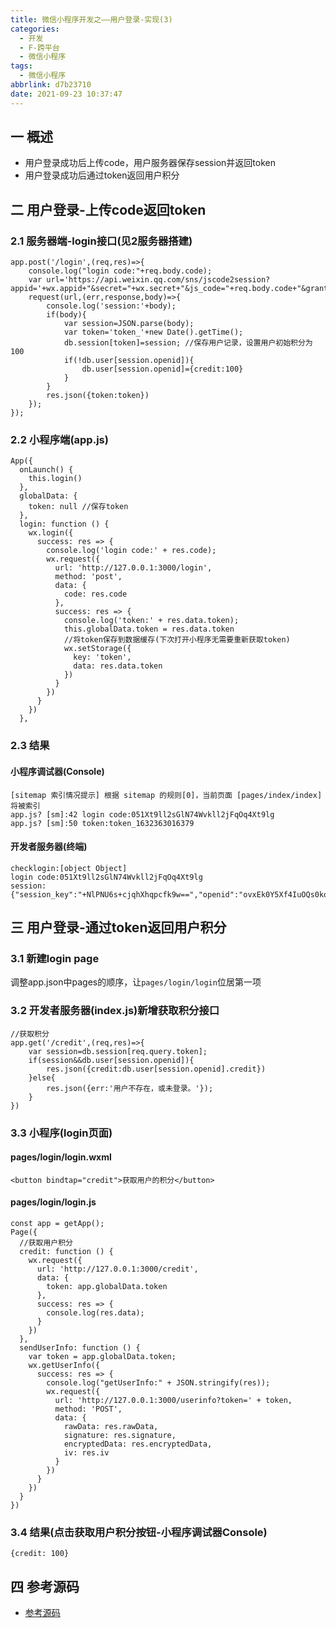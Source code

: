 ```yaml
---
title: 微信小程序开发之——用户登录-实现(3)
categories:
  - 开发
  - F-跨平台
  - 微信小程序
tags:
  - 微信小程序
abbrlink: d7b23710
date: 2021-09-23 10:37:47
---
```

## 一 概述

* 用户登录成功后上传code，用户服务器保存session并返回token
* 用户登录成功后通过token返回用户积分

<!--more-->

## 二 用户登录-上传code返回token

### 2.1 服务器端-login接口(见2服务器搭建)

```
app.post('/login',(req,res)=>{
    console.log("login code:"+req.body.code);
    var url='https://api.weixin.qq.com/sns/jscode2session?appid='+wx.appid+"&secret="+wx.secret+"&js_code="+req.body.code+"&grant_type=authorization_code";
    request(url,(err,response,body)=>{
        console.log('session:'+body);
        if(body){
            var session=JSON.parse(body);
            var token='token_'+new Date().getTime();
            db.session[token]=session; //保存用户记录，设置用户初始积分为100
            if(!db.user[session.openid]){
                db.user[session.openid]={credit:100}
            }
        }
        res.json({token:token})
    });
});
```

### 2.2 小程序端(app.js)

```
App({
  onLaunch() {
    this.login()
  },
  globalData: {
    token: null //保存token
  },
  login: function () {
    wx.login({
      success: res => {
        console.log('login code:' + res.code);
        wx.request({
          url: 'http://127.0.0.1:3000/login',
          method: 'post',
          data: {
            code: res.code
          },
          success: res => {
            console.log('token:' + res.data.token);
            this.globalData.token = res.data.token
            //将token保存到数据缓存(下次打开小程序无需要重新获取token)
            wx.setStorage({
              key: 'token',
              data: res.data.token
            })
          }
        })
      }
    })
  },
```

### 2.3 结果

#### 小程序调试器(Console)

```
[sitemap 索引情况提示] 根据 sitemap 的规则[0]，当前页面 [pages/index/index] 将被索引
app.js? [sm]:42 login code:051Xt9ll2sGlN74Wvkll2jFqOq4Xt9lg
app.js? [sm]:50 token:token_1632363016379
```

#### 开发者服务器(终端)

```
checklogin:[object Object]
login code:051Xt9ll2sGlN74Wvkll2jFqOq4Xt9lg
session:{"session_key":"+NlPNU6s+cjqhXhqpcfk9w==","openid":"ovxEk0Y5Xf4IuOQs0kojx7L6vhHk"}
```

## 三 用户登录-通过token返回用户积分

### 3.1 新建login page

调整app.json中pages的顺序，让`pages/login/login`位居第一项

### 3.2 开发者服务器(index.js)新增获取积分接口

```
//获取积分
app.get('/credit',(req,res)=>{
    var session=db.session[req.query.token];
    if(session&&db.user[session.openid]){
        res.json({credit:db.user[session.openid].credit})
    }else{
        res.json({err:'用户不存在，或未登录。'});
    }
})
```

### 3.3 小程序(login页面)

#### pages/login/login.wxml

```
<button bindtap="credit">获取用户的积分</button>
```

#### pages/login/login.js

```
const app = getApp();
Page({
  //获取用户积分
  credit: function () {
    wx.request({
      url: 'http://127.0.0.1:3000/credit',
      data: {
        token: app.globalData.token
      },
      success: res => {
        console.log(res.data);
      }
    })
  },
  sendUserInfo: function () {
    var token = app.globalData.token;
    wx.getUserInfo({
      success: res => {
        console.log("getUserInfo:" + JSON.stringify(res));
        wx.request({
          url: 'http://127.0.0.1:3000/userinfo?token=' + token,
          method: 'POST',
          data: {
            rawData: res.rawData,
            signature: res.signature,
            encryptedData: res.encryptedData,
            iv: res.iv
          }
        })
      }
    })
  }
})
```

### 3.4 结果(点击获取用户积分按钮-小程序调试器Console)

```
{credit: 100}
```

## 四 参考源码
* [参考源码](https://download.csdn.net/download/Calvin_zhou/29624664)